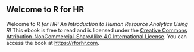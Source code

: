 ## Welcome to R for HR

Welcome to _R for HR: An Introduction to Human Resource Analytics Using R_! This ebook is free to read and is licensed under the [Creative Commons Attribution-NonCommercial-ShareAlike 4.0 International License](https://creativecommons.org/licenses/by-nc-sa/4.0/). You can access the book at https://rforhr.com.